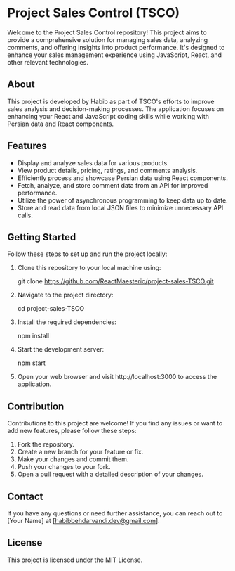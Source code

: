 # Project Sales Control (TSCO)

Welcome to the Project Sales Control repository! This project aims to provide a comprehensive solution for managing sales data, analyzing comments, and offering insights into product performance. It's designed to enhance your sales management experience using JavaScript, React, and other relevant technologies.

## About

This project is developed by Habib as part of TSCO's efforts to improve sales analysis and decision-making processes. The application focuses on enhancing your React and JavaScript coding skills while working with Persian data and React components.

## Features

- Display and analyze sales data for various products.
- View product details, pricing, ratings, and comments analysis.
- Efficiently process and showcase Persian data using React components.
- Fetch, analyze, and store comment data from an API for improved performance.
- Utilize the power of asynchronous programming to keep data up to date.
- Store and read data from local JSON files to minimize unnecessary API calls.

## Getting Started

Follow these steps to set up and run the project locally:

1. Clone this repository to your local machine using:

   git clone https://github.com/ReactMaesterio/project-sales-TSCO.git

2. Navigate to the project directory:

    cd project-sales-TSCO

3. Install the required dependencies:

    npm install

4. Start the development server:

    npm start

5. Open your web browser and visit http://localhost:3000 to access the application.

## Contribution
Contributions to this project are welcome! If you find any issues or want to add new features, please follow these steps:

1. Fork the repository.
2. Create a new branch for your feature or fix.
3. Make your changes and commit them.
4. Push your changes to your fork.
5. Open a pull request with a detailed description of your changes.

## Contact
If you have any questions or need further assistance, you can reach out to [Your Name] at [habibbehdarvandi.dev@gmail.com].

## License
This project is licensed under the MIT License.